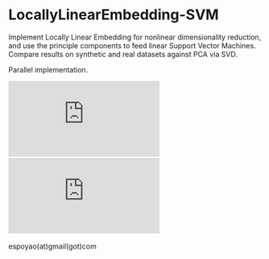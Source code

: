 # LocallyLinearEmbedding-SVM

Implement Locally Linear Embedding for nonlinear dimensionality reduction, and use the principle components to feed linear Support Vector Machines. Compare results on synthetic and real datasets against PCA via SVD. 

Parallel implementation. 

![image](https://github.com/ShiboYao/LocallyLinearEmbedding-SVM/blob/master/sphere.pdf)
![image](https://github.com/ShiboYao/LocallyLinearEmbedding-SVM/blob/master/twin.pdf)


espoyao(at)gmail(got)com
